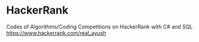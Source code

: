 # HackerRank
Codes of Algorithms/Coding Competitions on HackerRank with C# and SQL https://www.hackerrank.com/real_ayush
